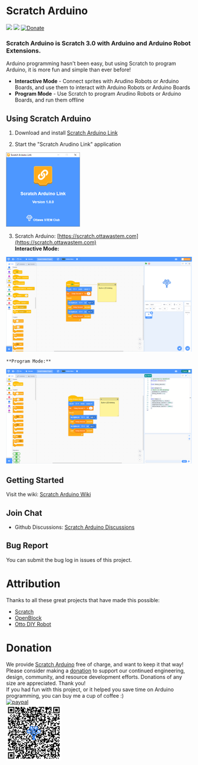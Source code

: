 # Scratch Arduino
[![](https://github.com/OttawaSTEM/scratch-arduino-gui/actions/workflows/release.yml/badge.svg?branch=main)](https://github.com/OttawaSTEM/scratch-arduino-gui/actions/workflows/release.yml)
![](https://img.shields.io/github/license/ottawastem/scratch-arduino-gui)
[![Donate](https://img.shields.io/badge/Donate-PayPal-green.svg)](https://www.paypal.com/donate?business=X555FJZS5QCMA&no_recurring=0&item_name=Scratch+Arduino&currency_code=USD)

### Scratch Arduino is Scratch 3.0 with Arduino and Arduino Robot Extensions.
Arduino programming hasn't been easy, but using Scratch to program Arduino, it is more fun and simple than ever before!
* **Interactive Mode** - Connect sprites with Arudino Robots or Arduino Boards, and use them to interact with Arduino Robots or Arduino Boards
* **Program Mode** - Use Scratch to program Arudino Robots or Arduino Boards, and run them offline

## Using Scratch Arduino
1. Download and install [Scratch Arduino Link](https://github.com/OttawaSTEM/scratch-arduino-link/releases/latest/)

2. Start the "Scratch Arudino Link" application  
<img src="docs/scratch-arduino-link.png" width="200px" height="auto"/>  

3. Scratch Arduino: [https://scratch.ottawastem.com](https://scratch.ottawastem.com)  
    **Interactive Mode:**
<img src="docs/screenshoot-interactive.png"/>  

    **Program Mode:**
<img src="docs/screenshoot-program.png"/>

## Getting Started
Visit the wiki: [Scratch Arduino Wiki](https://github.com/OttawaSTEM/scratch-arduino-gui/wiki)

## Join Chat
- Github Discussions: [Scratch Arduino Discussions](https://github.com/OttawaSTEM/scratch-arduino-gui/discussions)

## Bug Report
You can submit the bug log in issues of this project.

# Attribution
Thanks to all these great projects that have made this possible:
* [Scratch](https://github.com/LLK/scratch-gui)
* [OpenBlock](https://github.com/openblockcc)
* [Otto DIY Robot](https://github.com/OttoDIY/OttoDIYLib)

# Donation
We provide [Scratch Arduino](https://scratch.ottawastem.com) free of charge, and want to keep it that way! Please consider making a [donation](https://www.paypal.com/donate?business=X555FJZS5QCMA&no_recurring=0&item_name=Scratch+Arduino&currency_code=USD) to support our continued engineering, design, community, and resource development efforts. Donations of any size are appreciated. Thank you!  
If you had fun with this project, or it helped you save time on Arduino programming, you can buy me a cup of coffee :)  
[![paypal](https://www.paypalobjects.com/en_US/i/btn/btn_donateCC_LG.gif)](https://www.paypal.com/donate?business=X555FJZS5QCMA&no_recurring=0&item_name=Scratch+Arduino&currency_code=USD)  
<img src="docs/paypal-donation.png" width="150px" height="auto"/>
